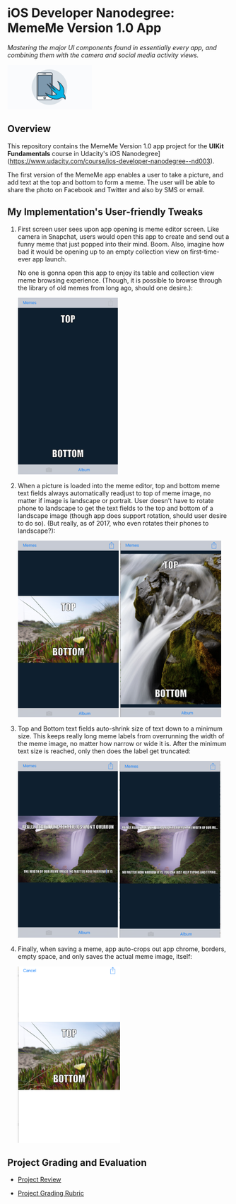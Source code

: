 # iOS Developer Nanodegree: MemeMe Version 1.0 App
*Mastering the major UI components found in essentially every app, and combining them with the camera and social media activity views.*

<img src="https://github.com/jamesdellinger/ios-nanodegree-meme-me-version-1-app/blob/master/iosndlogo.jpg" alt="iOS Developer Nanodegree logo" height="100" >

## Overview
This repository contains the MemeMe Version 1.0 app project for the **UIKit Fundamentals** course in Udacity's iOS Nanodegree](https://www.udacity.com/course/ios-developer-nanodegree--nd003).

The first version of the MemeMe app enables a user to take a picture, and add text at the top and bottom to form a meme. The user will be able to share the photo on Facebook and Twitter and also by SMS or email.

## My Implementation's User-friendly Tweaks
1. First screen user sees upon app opening is meme editor screen. Like camera in Snapchat, users would open this app to
    create and send out a funny meme that just popped into their mind. Boom. Also, imagine how bad it would be opening up
    to an empty collection view on first-time-ever app launch.

    No one is gonna open this app to enjoy its
    table and collection view meme browsing experience. (Though, it is possible to browse through the library of old memes
    from long ago, should one desire.):

    <img src="https://github.com/jamesdellinger/ios-nanodegree-meme-me-version-2-app/blob/master/Screenshots/Screen%20Shot%202017-10-22%20at%209.35.29%20PM.png" height="400">

2. When a picture is loaded into the meme editor, top and bottom meme text fields always automatically readjust to top of
    meme image, no matter if image is landscape or portrait. User doesn't have to rotate phone to landscape to get the text
    fields to the top and bottom of a landscape image (though app does support rotation, should user desire to do so). (But really, as of 2017, who even rotates their phones to landscape?):

    <img src="https://github.com/jamesdellinger/ios-nanodegree-meme-me-version-2-app/blob/master/Screenshots/Screen%20Shot%202017-10-22%20at%209.35.58%20PM.png" height="400">

    <img src="https://github.com/jamesdellinger/ios-nanodegree-meme-me-version-2-app/blob/master/Screenshots/Screen%20Shot%202017-10-22%20at%209.49.40%20PM.png" height="400">

3. Top and Bottom text fields auto-shrink size of text down to a minimum size. This keeps really long meme labels from
    overrunning the width of the meme image, no matter how narrow or wide it is. After the minimum text size is reached, only
    then does the label get truncated:

    <img src="https://github.com/jamesdellinger/ios-nanodegree-meme-me-version-2-app/blob/master/Screenshots/Screen%20Shot%202017-10-22%20at%2010.23.05%20PM.png" height="400">

    <img src="https://github.com/jamesdellinger/ios-nanodegree-meme-me-version-2-app/blob/master/Screenshots/Screen%20Shot%202017-10-22%20at%2010.24.31%20PM.png" height="400">

4. Finally, when saving a meme, app auto-crops out app chrome, borders, empty space, and only saves the actual meme
   image, itself:

    <img src="https://github.com/jamesdellinger/ios-nanodegree-meme-me-version-2-app/blob/master/Screenshots/Screen%20Shot%202017-10-22%20at%209.36.19%20PM.png" height="400">

## Project Grading and Evaluation
* [Project Review](https://github.com/jamesdellinger/ios-nanodegree-meme-me-version-1-app/blob/master/ios-nanodegree-meme-me-version-1-app-review.pdf)

* [Project Grading Rubric](https://github.com/jamesdellinger/ios-nanodegree-meme-me-version-1-app/blob/master/meme-me-version-1-app-specs-and-rubric.pdf)
